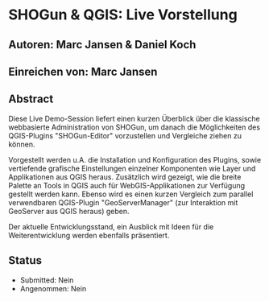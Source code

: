 # SHOGun & QGIS: Live Vorstellung

## Autoren: Marc Jansen & Daniel Koch

## Einreichen von: Marc Jansen

## Abstract

Diese Live Demo-Session liefert einen kurzen Überblick über die klassische webbasierte Administration von SHOGun, um danach die Möglichkeiten des QGIS-Plugins "SHOGun-Editor" vorzustellen und Vergleiche ziehen zu können.

Vorgestellt werden u.A. die Installation und Konfiguration des Plugins, sowie vertiefende grafische Einstellungen einzelner Komponenten wie Layer und Applikationen aus QGIS heraus. Zusätzlich wird gezeigt, wie die breite Palette an Tools in QGIS auch für WebGIS-Applikationen zur Verfügung gestellt werden kann. Ebenso wird es einen kurzen Vergleich zum parallel verwendbaren QGIS-Plugin "GeoServerManager" (zur Interaktion mit GeoServer aus QGIS heraus) geben.

Der aktuelle Entwicklungsstand, ein Ausblick mit Ideen für die Weiterentwicklung werden ebenfalls präsentiert.

## Status

* Submitted: Nein
* Angenommen: Nein
